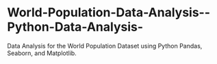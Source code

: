 # World-Population-Data-Analysis--Python-Data-Analysis-
Data Analysis for the World Population Dataset using Python  Pandas, Seaborn, and Matplotlib.
